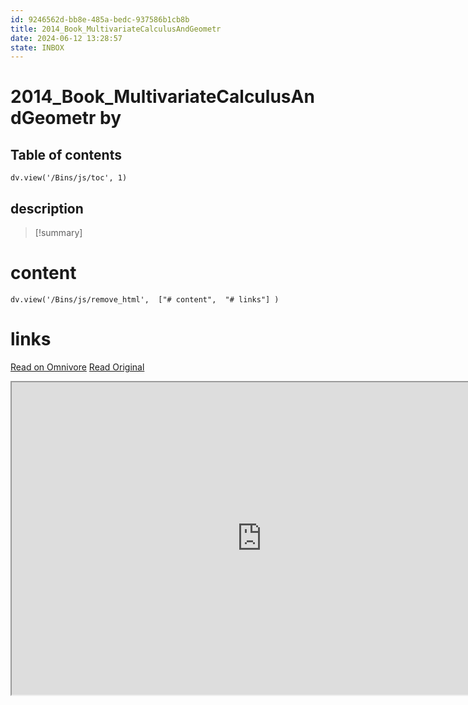 ```yaml
---
id: 9246562d-bb8e-485a-bedc-937586b1cb8b
title: 2014_Book_MultivariateCalculusAndGeometr
date: 2024-06-12 13:28:57
state: INBOX
---
```


# 2014_Book_MultivariateCalculusAndGeometr by 
## Table of contents
```dataviewjs 
dv.view('/Bins/js/toc', 1) 
```


## description
>[!summary] 
> 


# content
```dataviewjs 
dv.view('/Bins/js/remove_html',  ["# content",  "# links"] ) 
```




# links
[Read on Omnivore](https://omnivore.app/me/u-80-fee-342-3-fcf-4-ea-4-b-41-b-f-293170-f-561-c-2014-book-mult-1900bfe5ae8)
[Read Original](https://omnivore.app/attachments/u/80fee342-3fcf-4ea4-b41b-f293170f561c/2014_Book_MultivariateCalculusAndGeometr.pdf)

<iframe src="https://omnivore.app/attachments/u/80fee342-3fcf-4ea4-b41b-f293170f561c/2014_Book_MultivariateCalculusAndGeometr.pdf"  width="800" height="500"></iframe>
